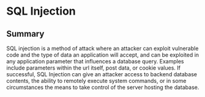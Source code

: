 # SQL Injection
## Summary
SQL injection is a method of attack where an attacker can exploit vulnerable code and the type of data an application will accept, and can be exploited in any application parameter that influences a database query. Examples include parameters within the url itself, post data, or cookie values. If successful, SQL Injection can give an attacker access to backend database contents, the ability to remotely execute system commands, or in some circumstances the means to take control of the server hosting the database. 
